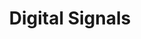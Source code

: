 ---
title: "Digital Signals"

categories: ['']

tags: ['Digital', 'Signals']

arwords: 'إشارات رقمية'

arexps: []

enwords: ['Digital Signals']

enexps: []

arlexicons: 'ش'

enlexicons: 'D'

authors: ['Ruqayya Roshdy']

translators: ['X']

citations: 'تطبيقات أساسية في المعالجة الآلية للغة العربية'

sources: 'مركز الملك عبدالله بن عبدالعزيز الدولي لخدمة اللغة العربية'

slug: ""
---